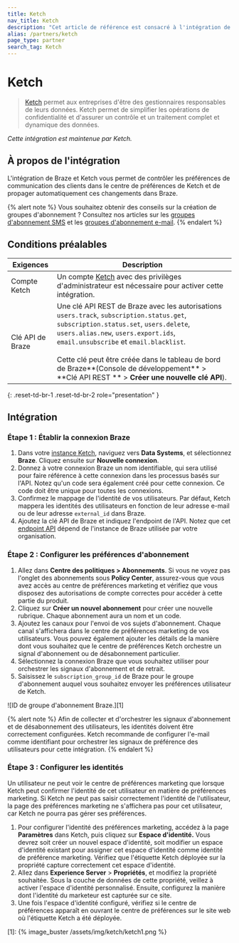 ```yaml
---
title: Ketch
nav_title: Ketch
description: "Cet article de référence est consacré à l'intégration de Braze et de Ketch. Ketch permet de simplifier les opérations de confidentialité et d'assurer un contrôle complet et dynamique des données, ainsi que des informations qui en sont extraites."
alias: /partners/ketch
page_type: partner
search_tag: Ketch
---
```


# Ketch

> [Ketch](https://www.ketch.com) permet aux entreprises d'être des gestionnaires responsables de leurs données. Ketch permet de simplifier les opérations de confidentialité et d'assurer un contrôle et un traitement complet et dynamique des données. 

_Cette intégration est maintenue par Ketch._

## À propos de l'intégration

L'intégration de Braze et Ketch vous permet de contrôler les préférences de communication des clients dans le centre de préférences de Ketch et de propager automatiquement ces changements dans Braze. 

{% alert note %}
Vous souhaitez obtenir des conseils sur la création de groupes d'abonnement ? Consultez nos articles sur les <a href='/docs/user_guide/message_building_by_channel/sms/sms_subscription_group/'>groupes d'abonnement SMS</a> et les <a href='/docs/user_guide/message_building_by_channel/email/managing_user_subscriptions/'>groupes d'abonnement e-mail</a>.
{% endalert %}

## Conditions préalables

| Exigences | Description |
|---|---|
| Compte Ketch | Un compte [Ketch](https://www.ketch.com) avec des privilèges d'administrateur est nécessaire pour activer cette intégration. |
| Clé API de Braze | Une clé API REST de Braze avec les autorisations `users.track`, `subscription.status.get`, `subscription.status.set`, `users.delete`, `users.alias.new`, `users.export.ids`, `email.unsubscribe` et `email.blacklist`. <br><br> Cette clé peut être créée dans le tableau de bord de Braze**(Console de développement** > **Clé API REST ** > **Créer une nouvelle clé API**). |
{: .reset-td-br-1 .reset-td-br-2 role="presentation" }

## Intégration

### Étape 1 : Établir la connexion Braze

1. Dans votre [instance Ketch](https://app.ketch.com), naviguez vers **Data Systems**, et sélectionnez **Braze**. Cliquez ensuite sur **Nouvelle connexion**.
2. Donnez à votre connexion Braze un nom identifiable, qui sera utilisé pour faire référence à cette connexion dans les processus basés sur l'API. Notez qu'un code sera également créé pour cette connexion. Ce code doit être unique pour toutes les connexions.
3. Confirmez le mappage de l'identité de vos utilisateurs. Par défaut, Ketch mappera les identités des utilisateurs en fonction de leur adresse e-mail ou de leur adresse `external_id` dans Braze.
4. Ajoutez la clé API de Braze et indiquez l'endpoint de l'API. Notez que cet [endpoint API]({{site.baseurl}}/api/basics/#endpoints) dépend de l'instance de Braze utilisée par votre organisation.

### Étape 2 : Configurer les préférences d'abonnement

1. Allez dans **Centre des politiques > Abonnements**. Si vous ne voyez pas l'onglet des abonnements sous **Policy Center**, assurez-vous que vous avez accès au centre de préférences marketing et vérifiez que vous disposez des autorisations de compte correctes pour accéder à cette partie du produit.
2. Cliquez sur **Créer un nouvel abonnement** pour créer une nouvelle rubrique. Chaque abonnement aura un nom et un code.
3. Ajoutez les canaux pour l'envoi de vos sujets d'abonnement. Chaque canal s'affichera dans le centre de préférences marketing de vos utilisateurs. Vous pouvez également ajouter les détails de la manière dont vous souhaitez que le centre de préférences Ketch orchestre un signal d'abonnement ou de désabonnement particulier.
4. Sélectionnez la connexion Braze que vous souhaitez utiliser pour orchestrer les signaux d'abonnement et de retrait.
5. Saisissez le `subscription_group_id` de Braze pour le groupe d'abonnement auquel vous souhaitez envoyer les préférences utilisateur de Ketch.

![ID de groupe d'abonnement Braze.][1]

{% alert note %}
Afin de collecter et d'orchestrer les signaux d'abonnement et de désabonnement des utilisateurs, les identités doivent être correctement configurées. Ketch recommande de configurer l'e-mail comme identifiant pour orchestrer les signaux de préférence des utilisateurs pour cette intégration.
{% endalert %}


### Étape 3 : Configurer les identités

Un utilisateur ne peut voir le centre de préférences marketing que lorsque Ketch peut confirmer l'identité de cet utilisateur en matière de préférences marketing. Si Ketch ne peut pas saisir correctement l'identité de l'utilisateur, la page des préférences marketing ne s'affichera pas pour cet utilisateur, car Ketch ne pourra pas gérer ses préférences.

1. Pour configurer l'identité des préférences marketing, accédez à la page **Paramètres** dans Ketch, puis cliquez sur **Espace d'identité.** Vous devrez soit créer un nouvel espace d'identité, soit modifier un espace d'identité existant pour assigner cet espace d'identité comme identité de préférence marketing. Vérifiez que l'étiquette Ketch déployée sur la propriété capture correctement cet espace d'identité.
2. Allez dans **Experience Server** > **Propriétés**, et modifiez la propriété souhaitée. Sous la couche de données de cette propriété, veillez à activer l'espace d'identité personnalisé. Ensuite, configurez la manière dont l'identité du marketeur est capturée sur ce site.
3. Une fois l'espace d'identité configuré, vérifiez si le centre de préférences apparaît en ouvrant le centre de préférences sur le site web où l'étiquette Ketch a été déployée.


[1]: {% image_buster /assets/img/ketch/ketch1.png %}
